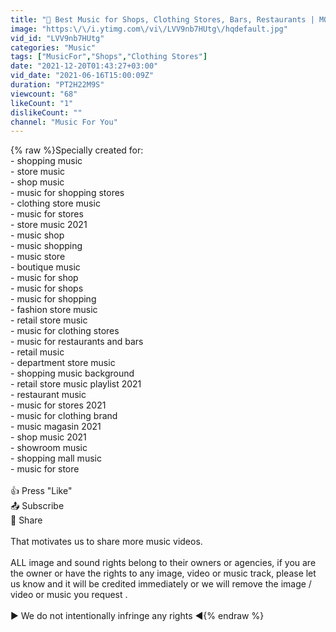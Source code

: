 ```yaml
---
title: "🎵 Best Music for Shops, Clothing Stores, Bars, Restaurants | MOST LISTENED MUSIC 2021 🎵"
image: "https:\/\/i.ytimg.com\/vi\/LVV9nb7HUtg\/hqdefault.jpg"
vid_id: "LVV9nb7HUtg"
categories: "Music"
tags: ["MusicFor","Shops","Clothing Stores"]
date: "2021-12-20T01:43:27+03:00"
vid_date: "2021-06-16T15:00:09Z"
duration: "PT2H22M9S"
viewcount: "68"
likeCount: "1"
dislikeCount: ""
channel: "Music For You"
---
```

{% raw %}Specially created for:<br />- shopping music<br />- store music<br />- shop music<br />- music for shopping stores<br />- clothing store music<br />- music for stores<br />- store music 2021<br />- music shop<br />- music shopping<br />- music store<br />- boutique music<br />- music for shop<br />- music for shops<br />- music for shopping<br />- fashion store music<br />- retail store music<br />- music for clothing stores<br />- music for restaurants and bars<br />- retail music<br />- department store music<br />- shopping music background<br />- retail store music playlist 2021<br />- restaurant music<br />- music for stores 2021<br />- music for clothing brand<br />- music magasin 2021<br />- shop music 2021<br />- showroom music<br />- shopping mall music<br />- music for store<br /><br />👍 Press &quot;Like&quot;<br />📤 Subscribe<br />📡 Share<br /><br />That motivates us to share more music videos.<br /><br />ALL image and sound rights belong to their owners or agencies, if you are the owner or have the rights to any image, video or music track, please let us know and it will be credited immediately or we will remove the image / video or music you request .<br /><br />► We do not intentionally infringe any rights ◄{% endraw %}
